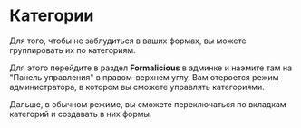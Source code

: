 # Категории

Для того, чтобы не заблудиться в ваших формах, вы можете группировать их по категориям.

Для этого перейдите в раздел **Formalicious** в админке и наэмите там на "Панель управления" в правом-верхнем углу.
Вам отероется режим администратора, в котором вы сможете управлять категориями.

Дальше, в обычном режиме, вы сможете переключаться по вкладкам категорий и создавать в них формы.
